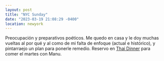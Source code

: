 ```yaml
---
layout: post
title: "NYC Sunday"
date: "2023-03-19 21:08:29 -0400"
location: newyork
---
```


Preocupación y preparativos poéticos. Me quedo en casa y le doy muchas vueltas
al por qué y al como de mi falta de enfoque (actual e histórico), y pintarraejo 
un plan para ponerle remedio. Reservo en [Thai Dinner](https://www.thaidiner.com)
para comer el martes con Manu.
